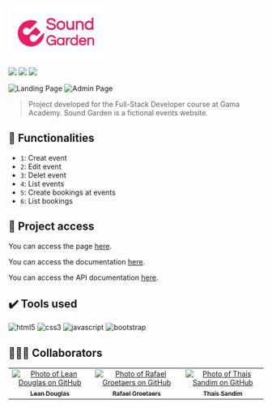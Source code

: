 # <img align="center" src="https://github.com/thaisdsandim/sound-garden-xp44/blob/main/img/Sound-logo%20(1).png" height="100"/>

<p align="left">
<img src="http://img.shields.io/static/v1?label=STATUS&message=READY&color=GREEN&style=for-the-badge"/>
<img src="https://img.shields.io/github/languages/count/thaisdsandim/sound-garden-xp44?style=for-the-badge"/>
<img src="https://img.shields.io/github/repo-size/thaisdsandim/sound-garden-xp44?style=for-the-badge"/>
</p>

![Landing Page](https://user-images.githubusercontent.com/96362469/185247043-3f6fc17e-6501-4843-ac0a-05084ad768d7.png)
![Admin Page](https://user-images.githubusercontent.com/96362469/185247277-d4135dac-9b02-458d-b8f2-eb1656e382aa.png)

> Project developed for the Full-Stack Developer course at Gama Academy. Sound Garden is a fictional events website.

## :hammer: Functionalities

- `1`: Creat event
- `2`: Edit event
- `3`: Delet event
- `4`: List events
- `5`: Create bookings at events
- `6`: List bookings

## 📁 Project access

You can access the page [here](https://thaisdsandim.github.io/sound-garden-xp44/).

You can access the documentation [here](https://drive.google.com/file/d/1h2HfhGwUEN-kYZX-UMwLtw4qeNLrwIkC/view?usp=sharing).

You can access the API documentation [here](https://documenter.getpostman.com/view/3028053/UVsTp2LC).

## ✔️ Tools used

<p align="left"> <img src="https://cdn.jsdelivr.net/gh/devicons/devicon/icons/html5/html5-original.svg" alt="html5" width="40" height="40"/> <img src="https://cdn.jsdelivr.net/gh/devicons/devicon/icons/css3/css3-original.svg" alt="css3" width="40" height="40"/> <img src="https://cdn.jsdelivr.net/gh/devicons/devicon/icons/javascript/javascript-original.svg" alt="javascript" width="40" height="40"/> <img src="https://cdn.jsdelivr.net/gh/devicons/devicon/icons/bootstrap/bootstrap-original.svg" alt="bootstrap" width="40" height="40"/> </p>


## 👨‍👨‍👧 Collaborators
<table>
  <tr>
    <td align="center">
      <a href="https://github.com/LeanDHC">
        <img src="https://avatars.githubusercontent.com/u/87292177?v=4" width="100px;" alt="Photo of Lean Douglas on GitHub"/><br>
        <sub>
          <b>Lean Douglas</b>
        </sub>
      </a>
    </td>
    <td align="center">
      <a href="https://github.com/RafaelGroetaers">
        <img src="https://avatars.githubusercontent.com/u/93354737?v=4" width="100px;" alt="Photo of Rafael Groetaers on GitHub"/><br>
        <sub>
          <b>Rafael Groetaers</b>
        </sub>
      </a>
    </td>
    <td align="center">
      <a href="https://github.com/thaisdsandim">
        <img src="https://avatars.githubusercontent.com/u/96362469?v=4" width="100px;" alt="Photo of Thaís Sandim on GitHub"/><br>
        <sub>
          <b>Thaís Sandim</b>
        </sub>
      </a>
    </td>
  </tr>
</table>
